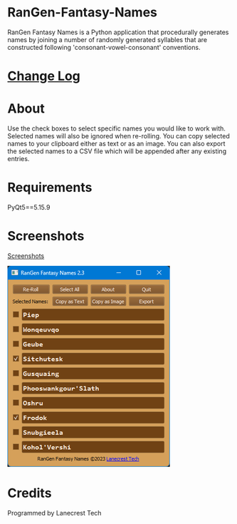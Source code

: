 # RanGen-Fantasy-Names

RanGen Fantasy Names is a Python application that procedurally generates names by joining a number of randomly generated syllables that are constructed following 'consonant-vowel-consonant' conventions.

[Change Log](changelog.md)
=

About
===
Use the check boxes to select specific names you would like to work with. Selected names will also be ignored when re-rolling. You can copy selected names to your clipboard either as text or as an image. You can also export the selected names to a CSV file which will be appended after any existing entries.

Requirements
===
PyQt5==5.15.9

Screenshots
===
[Screenshots](/screenshots)

![Alt text](/screenshots/v2_3_main.png?raw=true "Main Window")

Credits
===
Programmed by Lanecrest Tech
